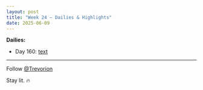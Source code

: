 ```yaml
---
layout: post
title: "Week 24 – Dailies & Highlights"
date: 2025-06-09
---
```


**Dailies:**

- Day 160: [text](link)

---
Follow [@Trevorion](https://x.com/Trevorion)

Stay lit. 🔥
